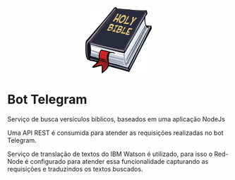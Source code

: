 <center><img src="https://github.com/clicaqui/nodejs-telegram/blob/master/iu-4.png?raw=true" /></center>
<h1>Bot Telegram</h1>

<p>Serviço de busca versículos biblicos, baseados em uma aplicação NodeJs</p>

<p>Uma API REST é consumida para atender as requisições realizadas no bot Telegram.</p>

<p>Serviço de translação de textos do IBM Watson é utilizado, para isso o Red-Node é configurado para atender essa funcionalidade capturando as requisições e traduzindos os textos buscados.</p>
